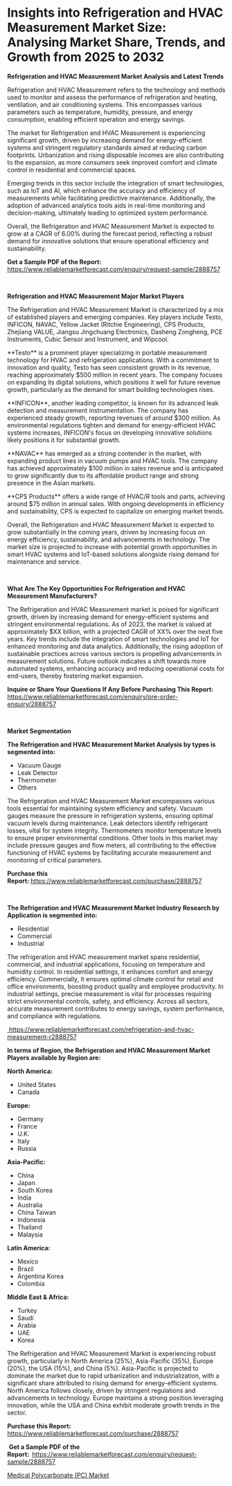 <p><h1>Insights into Refrigeration and HVAC Measurement Market Size: Analysing Market Share, Trends, and Growth from 2025 to 2032</h1></p><p><strong>Refrigeration and HVAC Measurement Market Analysis and Latest Trends</strong></p>
<p><p>Refrigeration and HVAC Measurement refers to the technology and methods used to monitor and assess the performance of refrigeration and heating, ventilation, and air conditioning systems. This encompasses various parameters such as temperature, humidity, pressure, and energy consumption, enabling efficient operation and energy savings. </p><p>The market for Refrigeration and HVAC Measurement is experiencing significant growth, driven by increasing demand for energy-efficient systems and stringent regulatory standards aimed at reducing carbon footprints. Urbanization and rising disposable incomes are also contributing to the expansion, as more consumers seek improved comfort and climate control in residential and commercial spaces.</p><p>Emerging trends in this sector include the integration of smart technologies, such as IoT and AI, which enhance the accuracy and efficiency of measurements while facilitating predictive maintenance. Additionally, the adoption of advanced analytics tools aids in real-time monitoring and decision-making, ultimately leading to optimized system performance. </p><p>Overall, the Refrigeration and HVAC Measurement Market is expected to grow at a CAGR of 6.00% during the forecast period, reflecting a robust demand for innovative solutions that ensure operational efficiency and sustainability.</p></p>
<p><strong>Get a Sample PDF of the Report:&nbsp;</strong> <a href="https://www.reliablemarketforecast.com/enquiry/request-sample/2888757?utm_campaign=3046&utm_medium=2&utm_source=Github&utm_content=ia&utm_term=14032025&utm_id=refrigeration-and-hvac-measurement">https://www.reliablemarketforecast.com/enquiry/request-sample/2888757</a></p>
<p>&nbsp;</p>
<p><strong>Refrigeration and HVAC Measurement Major Market Players</strong></p>
<p><p>The Refrigeration and HVAC Measurement Market is characterized by a mix of established players and emerging companies. Key players include Testo, INFICON, NAVAC, Yellow Jacket (Ritchie Engineering), CPS Products, Zhejiang VALUE, Jiangsu Jingchuang Electronics, Dasheng Zongheng, PCE Instruments, Cubic Sensor and Instrument, and Wipcool.</p><p>**Testo** is a prominent player specializing in portable measurement technology for HVAC and refrigeration applications. With a commitment to innovation and quality, Testo has seen consistent growth in its revenue, reaching approximately $500 million in recent years. The company focuses on expanding its digital solutions, which positions it well for future revenue growth, particularly as the demand for smart building technologies rises.</p><p>**INFICON**, another leading competitor, is known for its advanced leak detection and measurement instrumentation. The company has experienced steady growth, reporting revenues of around $300 million. As environmental regulations tighten and demand for energy-efficient HVAC systems increases, INFICON's focus on developing innovative solutions likely positions it for substantial growth.</p><p>**NAVAC** has emerged as a strong contender in the market, with expanding product lines in vacuum pumps and HVAC tools. The company has achieved approximately $100 million in sales revenue and is anticipated to grow significantly due to its affordable product range and strong presence in the Asian markets.</p><p>**CPS Products** offers a wide range of HVAC/R tools and parts, achieving around $75 million in annual sales. With ongoing developments in efficiency and sustainability, CPS is expected to capitalize on emerging market trends.</p><p>Overall, the Refrigeration and HVAC Measurement Market is expected to grow substantially in the coming years, driven by increasing focus on energy efficiency, sustainability, and advancements in technology. The market size is projected to increase with potential growth opportunities in smart HVAC systems and IoT-based solutions alongside rising demand for maintenance and service.</p></p>
<p>&nbsp;</p>
<p><strong>What Are The Key Opportunities For Refrigeration and HVAC Measurement Manufacturers?</strong></p>
<p><p>The Refrigeration and HVAC Measurement market is poised for significant growth, driven by increasing demand for energy-efficient systems and stringent environmental regulations. As of 2023, the market is valued at approximately $XX billion, with a projected CAGR of XX% over the next five years. Key trends include the integration of smart technologies and IoT for enhanced monitoring and data analytics. Additionally, the rising adoption of sustainable practices across various sectors is propelling advancements in measurement solutions. Future outlook indicates a shift towards more automated systems, enhancing accuracy and reducing operational costs for end-users, thereby fostering market expansion.</p></p>
<p><strong>Inquire or Share Your Questions If Any Before Purchasing This Report:</strong> <a href="https://www.reliablemarketforecast.com/enquiry/pre-order-enquiry/2888757?utm_campaign=3046&utm_medium=2&utm_source=Github&utm_content=ia&utm_term=14032025&utm_id=refrigeration-and-hvac-measurement">https://www.reliablemarketforecast.com/enquiry/pre-order-enquiry/2888757</a></p>
<p>&nbsp;</p>
<p><strong>Market Segmentation</strong></p>
<p><strong>The Refrigeration and HVAC Measurement Market Analysis by types is segmented into:</strong></p>
<p><ul><li>Vacuum Gauge</li><li>Leak Detector</li><li>Thermometer</li><li>Others</li></ul></p>
<p><p>The Refrigeration and HVAC Measurement Market encompasses various tools essential for maintaining system efficiency and safety. Vacuum gauges measure the pressure in refrigeration systems, ensuring optimal vacuum levels during maintenance. Leak detectors identify refrigerant losses, vital for system integrity. Thermometers monitor temperature levels to ensure proper environmental conditions. Other tools in this market may include pressure gauges and flow meters, all contributing to the effective functioning of HVAC systems by facilitating accurate measurement and monitoring of critical parameters.</p></p>
<p><strong>Purchase this Report:&nbsp;</strong><a href="https://www.reliablemarketforecast.com/purchase/2888757?utm_campaign=3046&utm_medium=2&utm_source=Github&utm_content=ia&utm_term=14032025&utm_id=refrigeration-and-hvac-measurement">https://www.reliablemarketforecast.com/purchase/2888757</a></p>
<p>&nbsp;</p>
<p><strong>The Refrigeration and HVAC Measurement Market Industry Research by Application is segmented into:</strong></p>
<p><ul><li>Residential</li><li>Commercial</li><li>Industrial</li></ul></p>
<p><p>The refrigeration and HVAC measurement market spans residential, commercial, and industrial applications, focusing on temperature and humidity control. In residential settings, it enhances comfort and energy efficiency. Commercially, it ensures optimal climate control for retail and office environments, boosting product quality and employee productivity. In industrial settings, precise measurement is vital for processes requiring strict environmental controls, safety, and efficiency. Across all sectors, accurate measurement contributes to energy savings, system performance, and compliance with regulations.</p></p>
<p><a href="https://www.reliablemarketforecast.com/refrigeration-and-hvac-measurement-r2888757?utm_campaign=3046&utm_medium=2&utm_source=Github&utm_content=ia&utm_term=14032025&utm_id=refrigeration-and-hvac-measurement">&nbsp;https://www.reliablemarketforecast.com/refrigeration-and-hvac-measurement-r2888757</a></p>
<p><strong>In terms of Region, the Refrigeration and HVAC Measurement Market Players available by Region are:</strong></p>
<p>
    <p> <strong> North America: </strong>
        <ul>
            <li>United States</li>
            <li>Canada</li>
        </ul>
        </p> 
    <p> <strong> Europe: </strong>
        <ul>
            <li>Germany</li>
            <li>France</li>
            <li>U.K.</li>
            <li>Italy</li>
            <li>Russia</li>
        </ul>
        </p> 
    <p> <strong> Asia-Pacific: </strong>
        <ul>
            <li>China</li>
            <li>Japan</li>
            <li>South Korea</li>
            <li>India</li>
            <li>Australia</li>
            <li>China Taiwan</li>
            <li>Indonesia</li>
            <li>Thailand</li>
            <li>Malaysia</li>
        </ul>
        </p> 
    <p> <strong> Latin America: </strong>
        <ul>
            <li>Mexico</li>
            <li>Brazil</li>
            <li>Argentina Korea</li>
            <li>Colombia</li>
        </ul>
        </p> 
    <p> <strong> Middle East & Africa: </strong>
        <ul>
            <li>Turkey</li>
            <li>Saudi</li>
            <li>Arabia</li>
            <li>UAE</li>
            <li>Korea</li>
        </ul>
    </p>
    </p>
<p><p>The Refrigeration and HVAC Measurement Market is experiencing robust growth, particularly in North America (25%), Asia-Pacific (35%), Europe (20%), the USA (15%), and China (5%). Asia-Pacific is projected to dominate the market due to rapid urbanization and industrialization, with a significant share attributed to rising demand for energy-efficient systems. North America follows closely, driven by stringent regulations and advancements in technology. Europe maintains a strong position leveraging innovation, while the USA and China exhibit moderate growth trends in the sector.</p></p>
<p><strong>Purchase this Report: </strong><a href="https://www.reliablemarketforecast.com/purchase/2888757?utm_campaign=3046&utm_medium=2&utm_source=Github&utm_content=ia&utm_term=14032025&utm_id=refrigeration-and-hvac-measurement">https://www.reliablemarketforecast.com/purchase/2888757</a></p>
<p>&nbsp;<strong>Get a Sample PDF of the Report:&nbsp;&nbsp;</strong><a href="https://www.reliablemarketforecast.com/enquiry/request-sample/2888757?utm_campaign=3046&utm_medium=2&utm_source=Github&utm_content=ia&utm_term=14032025&utm_id=refrigeration-and-hvac-measurement">https://www.reliablemarketforecast.com/enquiry/request-sample/2888757</a></p>
<p><strong></strong></p>
<p><p><a href="https://github.com/dailyspunj47/Market-Research-Report-List-1/blob/main/medical-polycarbonate-pc-market.md?utm_campaign=3046&utm_medium=2&utm_source=Github&utm_content=ia&utm_term=14032025&utm_id=refrigeration-and-hvac-measurement">Medical Polycarbonate (PC) Market</a></p></p>